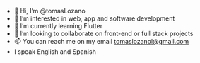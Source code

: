 - 👋 Hi, I’m @tomasLozano
- 👀 I’m interested in web, app and software development
- 🌱 I’m currently learning Flutter
- 💞️ I’m looking to collaborate on front-end or full stack projects
- 📫 You can reach me on my email tomaslozanol@gmail.com
- I speak English and Spanish

<!---
tomasLozano/tomasLozano is a ✨ special ✨ repository because its `README.md` (this file) appears on your GitHub profile.
You can click the Preview link to take a look at your changes.
--->
